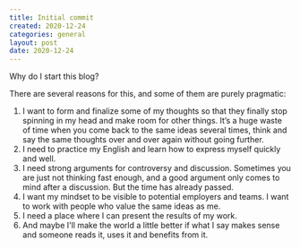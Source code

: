 ```yaml
---
title: Initial commit
created: 2020-12-24
categories: general
layout: post
date: 2020-12-24
---
```


Why do I start this blog?

There are several reasons for this, and some of them are purely pragmatic:

1. I want to form and finalize some of my thoughts so that they finally stop spinning in my head and make room for other things. It’s a huge waste of time when you come back to the same ideas several times, think and say the same thoughts over and over again without going further.
1. I need to practice my English and learn how to express myself quickly and well.
1. I need strong arguments for controversy and discussion. Sometimes you are just not thinking fast enough, and a good argument only comes to mind after a discussion. But the time has already passed.
1. I want my mindset to be visible to potential employers and teams. I want to work with people who value the same ideas as me.
1. I need a place where I can present the results of my work.
1. And maybe I'll make the world a little better if what I say makes sense and someone reads it, uses it and benefits from it.
